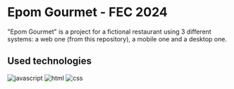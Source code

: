 # Epom Gourmet - FEC 2024

"Epom Gourmet" is a project for a fictional restaurant using 3 different systems: a web one (from this repository), a mobile one and a desktop one.

## Used technologies

![javascript](https://img.shields.io/badge/Javascript-blue?logo=javascript)
![html](https://img.shields.io/badge/HTML-black?logo=html5)
![css](https://img.shields.io/badge/CSS-pink?logo=css3)
